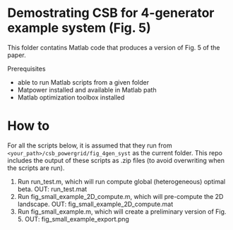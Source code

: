 # Demostrating CSB for 4-generator example system (Fig. 5)

This folder contatins Matlab code that produces a version of Fig. 5 of the paper.

Prerequisites
- able to run Matlab scripts from a given folder
- Matpower installed and available in Matlab path
- Matlab optimization toolbox installed

# How to

For all the scripts below, it is assumed that they run from `<your_path>/csb_powergrid/fig_4gen_syst` as the current folder.
This repo includes the output of these scripts as .zip files (to avoid overwriting when the scripts are run).

1) Run run_test.m, which will run compute global (heterogeneous) optimal beta. OUT: run_test.mat 
2) Run fig_small_example_2D_compute.m, which will pre-compute the 2D landscape. OUT: fig_small_example_2D_compute.mat
3) Run fig_small_example.m, which will create a preliminary version of Fig. 5. OUT: fig_small_example_export.png
